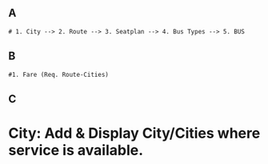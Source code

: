 ## A
	# 1. City --> 2. Route --> 3. Seatplan --> 4. Bus Types --> 5. BUS

## B
	#1. Fare (Req. Route-Cities)  

## C

# City: Add & Display City/Cities where service is available. 